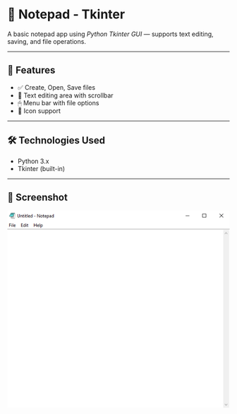# 📝 Notepad - Tkinter

A basic notepad app using *Python Tkinter GUI* — supports text editing, saving, and file operations.

---

## 🚀 Features

- ✅ Create, Open, Save files  
- 📝 Text editing area with scrollbar  
- 🖱 Menu bar with file options  
- 🎨 Icon support  

---

## 🛠 Technologies Used

- Python 3.x  
- Tkinter (built-in)  

---

## 📸 Screenshot

![Notepad Preview](screenshot2.png)

